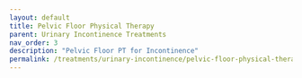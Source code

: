 ```yaml
---
layout: default
title: Pelvic Floor Physical Therapy
parent: Urinary Incontinence Treatments
nav_order: 3
description: "Pelvic Floor PT for Incontinence"
permalink: /treatments/urinary-incontinence/pelvic-floor-physical-therapy
---
```


